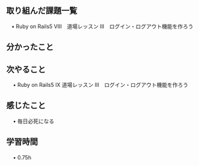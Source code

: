 ## 取り組んだ課題一覧
    
 　• Ruby on Rails5 Ⅷ　道場レッスン III　ログイン・ログアウト機能を作ろう
## 分かったこと

## 次やること　

　 • Ruby on Rails5 Ⅸ 道場レッスン III　ログイン・ログアウト機能を作ろう
## 感じたこと

　 • 毎日必死になる



## 学習時間

　 • 0.75h
